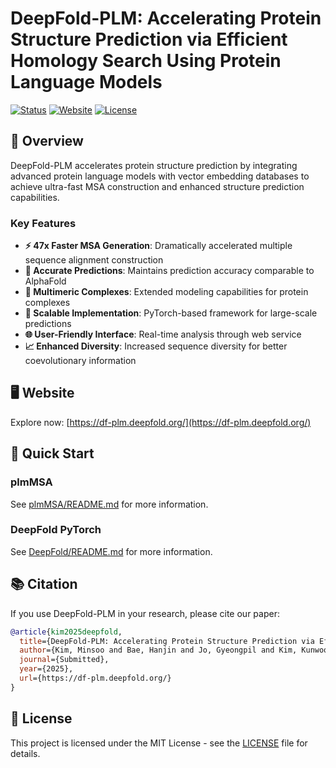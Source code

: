 # DeepFold-PLM: Accelerating Protein Structure Prediction via Efficient Homology Search Using Protein Language Models

[![Status](https://img.shields.io/badge/Status-Submitted-orange.svg)](https://github.com/your-repo/DeepFold-PLM)
[![Website](https://img.shields.io/badge/Website-Live-brightgreen.svg)](https://df-plm.deepfold.org/)
[![License](https://img.shields.io/badge/License-MIT-blue.svg)](LICENSE)

## 🧬 Overview

DeepFold-PLM accelerates protein structure prediction by integrating advanced protein language models with vector embedding databases to achieve ultra-fast MSA construction and enhanced structure prediction capabilities.

### Key Features

- **⚡ 47x Faster MSA Generation**: Dramatically accelerated multiple sequence alignment construction
- **🎯 Accurate Predictions**: Maintains prediction accuracy comparable to AlphaFold
- **🔗 Multimeric Complexes**: Extended modeling capabilities for protein complexes
- **🚀 Scalable Implementation**: PyTorch-based framework for large-scale predictions
- **🌐 User-Friendly Interface**: Real-time analysis through web service
- **📈 Enhanced Diversity**: Increased sequence diversity for better coevolutionary information

## 🖥️ Website

Explore now: [https://df-plm.deepfold.org/](https://df-plm.deepfold.org/)

## 🚀 Quick Start

### plmMSA

See [plmMSA/README.md](plmMSA/README.md) for more information.

### DeepFold PyTorch

See [DeepFold/README.md](https://github.com/DeepFoldProtein/DeepFold/blob/main/README.md) for more information.

## 📚 Citation

If you use DeepFold-PLM in your research, please cite our paper:

```bibtex
@article{kim2025deepfold,
  title={DeepFold-PLM: Accelerating Protein Structure Prediction via Efficient Homology Search Using Protein Language Models},
  author={Kim, Minsoo and Bae, Hanjin and Jo, Gyeongpil and Kim, Kunwoo and Lee, Sung Jong and Yoo, Jejoong and Joo, Keehyoung},
  journal={Submitted},
  year={2025},
  url={https://df-plm.deepfold.org/}
}
```

## 📄 License

This project is licensed under the MIT License - see the [LICENSE](LICENSE) file for details.
